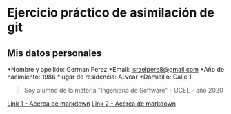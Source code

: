 # Ejercicio práctico de asimilación de git
## Mis datos personales

*Nombre y apellido: German Perez
*Email: israelpere8@gmail.com
*Año de nacimiento: 1986 
*lugar de residencia: ALvear
*Domicilio: Calle 1


> Soy alumno de la matería "Ingenieria de Software"  - UCEL - año 2020

[Link 1 - Acerca de markdown](https://es.wikipedia.org/wiki/Markdown)
[Link 2 - Acerca de markdown](https://markdown.es/sintaxis-markdown/)
